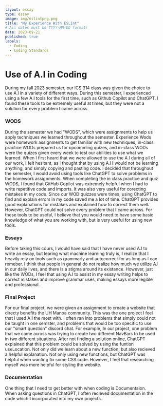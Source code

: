```yaml
---
layout: essay
type: essay
image: img/eslintpng.png
title: "My Experience With ESLint"
# All dates must be YYYY-MM-DD format!
date: 2023-09-21
published: true
labels:
  - Coding
  - Coding Standards
---
```

<h1> Use of A.I in Coding </h1>
<p> 
  During my fall 2023 semester, our ICS 314 class was given the choice to use A.I in a variety of different ways. During this semester, I experienced using a few A.I tools for 
the first time, such as Github Copilot and ChatGPT. I found these tools to be extremely useful at times, but they were not a solution for every problem I came across.
</p>

<h3> WODS </h3>
<p> During the semester we had "WODS", which were assignments to help us apply techniques we learned throughout the semester. Experience Wods were 
  homework assignments to get familiar with new techniques, in-class practice WODs prepared us for upcomming quizes, and in-class WODs were the quizes given every week
to test our abilities to use what we learned. When I first heard that we were allowed to use the A.I during all of our work, I felt hesitant, as I thought that by using A.I
  I would not be learning anything, and simply copying and pasting code. I decided that throughout the semester, I would avoid using tools like ChatGPT to solve problems in the homework assignments. When completing the in class practice and quiz WODS, I found that GitHub Copilot was extremely helpful when I had to write repetitive code and imports. It was also very useful for corecting mistakes in my code. Since our WOD quizzes were times, using ChatGPT to find and explain errors in my code saved me a lot of time. ChatGPT provides good explanations for mistakes and explained how to correct them well. However, ChatGPT could not solve every problem that I came across. For these tools to be useful, I believe that you would need to have some basic knowledge of what you are working with, but is very useful for using new tools.
</p>

<h3> Essays </h3>
<p> Before taking this cours, I would have said that I have never used A.I to write an essay, but learing what machine learning truly is, I realize that I heavily rely on tools such as grammarly and autocorrect for as long as I can remeber. I think that people in general do not realize how much we utilize A.I in our daily lives, and there is a stigma around its existance. However, just like the WODs, I feel that using A.I to assist in my essay writing helps to correct mistakes and improve grammar uses, making essays more legible and professional. 
</p>

<h3> Final Project </h3>
<p> For our final project, we were given an assignment to create a website that directy benefits the UH Manoa community. This was the one project I feel that I used A.I the most with. I often ran into problems that simply could not be taught in one semster, and problems that would be too specific to use our "smart question" discord chat. For example, In our project, one problem that we came across was trying to create two different NavBars to be used in two different situations. After not finding a solution online, ChatGPT explained that this problem could be solved by using the funtion useLocation. Not only did we learn about a new function, but also recieved a helpful explanation. Not only using new functions, but ChatGPT was helpful when wanting fix some CSS code. However, I feel that researching myself was more helpful for styling the website. 
</p>
<h3> Documentation </h3>
<p> One thing that I need to get better with when coding is Documentaion. When asking questions in ChatGPT, I often recieved documentation in the code which I incorporated into my own projects. </p>

